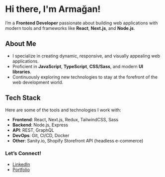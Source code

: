 # Hi there, I'm Armağan!

I’m a **Frontend Developer** passionate about building web applications with modern tools and frameworks like **React**, **Next.js**, and **Node.js**.

## About Me

- I specialize in creating dynamic, responsive, and visually appealing web applications.
- Proficient in **JavaScript**, **TypeScript**, **CSS/Sass**, and modern **UI libraries**.
- Continuously exploring new technologies to stay at the forefront of the web development world.

## Tech Stack

Here are some of the tools and technologies I work with:

- **Frontend**: React, Next.js, Redux, TailwindCSS, Sass
- **Backend**: Node.js, Express
- **API**: REST, GraphQL
- **DevOps**: Git, CI/CD, Docker
- **Other**: Sanity.io, Shopify Storefront API (headless e-commerce)

### Let’s Connect!

- [LinkedIn](https://www.linkedin.com/in/armagansenol)
- [Portfolio](https://linktr.ee/armagansenol)
